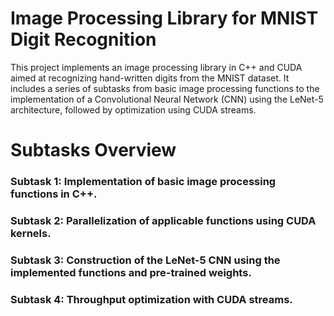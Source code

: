 # Image Processing Library for MNIST Digit Recognition

This project implements an image processing library in C++ and CUDA aimed at recognizing hand-written digits from the MNIST dataset. It includes a series of subtasks from basic image processing functions to the implementation of a Convolutional Neural Network (CNN) using the LeNet-5 architecture, followed by optimization using CUDA streams.


# Subtasks Overview

### Subtask 1: Implementation of basic image processing functions in C++.
### Subtask 2: Parallelization of applicable functions using CUDA kernels.
### Subtask 3: Construction of the LeNet-5 CNN using the implemented functions and pre-trained weights.
### Subtask 4: Throughput optimization with CUDA streams.